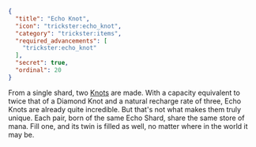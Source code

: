 ```json
{
  "title": "Echo Knot",
  "icon": "trickster:echo_knot",
  "category": "trickster:items",
  "required_advancements": [
    "trickster:echo_knot"
  ],
  "secret": true,
  "ordinal": 20
}
```

From a single shard, two [Knots](^trickster:items/knots) are made. 
With a capacity equivalent to twice that of a Diamond Knot and a natural recharge rate of three, 
Echo Knots are already quite incredible. 
But that's not what makes them truly unique. Each pair, born of the same Echo Shard, share the same store of mana. 
Fill one, and its twin is filled as well, no matter where in the world it may be.
